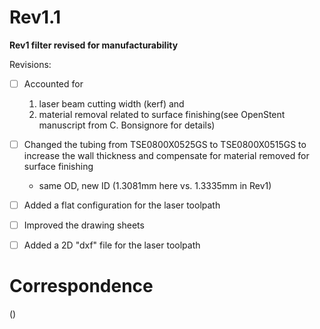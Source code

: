 # Rev1.1

**Rev1 filter revised for manufacturability**

Revisions:
- [ ] Accounted for
    1. laser beam cutting width (kerf) and
    2. material removal related to surface finishing(see OpenStent manuscript from C. Bonsignore for details)
- [ ] Changed the tubing from TSE0800X0525GS to TSE0800X0515GS to increase the wall thickness and compensate for material removed for surface finishing
    * same OD, new ID (1.3081mm here vs. 1.3335mm in Rev1)
- [ ] Added a flat configuration for the laser toolpath
- [ ] Improved the drawing sheets
- [ ] Added a 2D "dxf" file for the laser toolpath


# Correspondence
()

